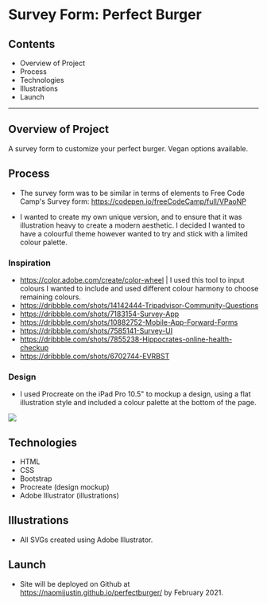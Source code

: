 # Survey Form: Perfect Burger
 
## Contents
* Overview of Project
* Process
* Technologies
* Illustrations
* Launch
 
___
 
## Overview of Project
A survey form to customize your perfect burger. Vegan options available.
 
## Process
* The survey form was to be similar in terms of elements to Free Code Camp's Survey form:
https://codepen.io/freeCodeCamp/full/VPaoNP

* I wanted to create my own unique version, and to ensure that it was illustration heavy to create a modern aesthetic. I decided I wanted to have a colourful theme however wanted to try and stick with a limited colour palette.
 
### Inspiration
* https://color.adobe.com/create/color-wheel | I used this tool to input colours I wanted to include and used different colour harmony to choose remaining colours.
* https://dribbble.com/shots/14142444-Tripadvisor-Community-Questions
* https://dribbble.com/shots/7183154-Survey-App
* https://dribbble.com/shots/10882752-Mobile-App-Forward-Forms
* https://dribbble.com/shots/7585141-Survey-UI
* https://dribbble.com/shots/7855238-Hippocrates-online-health-checkup
* https://dribbble.com/shots/6702744-EVRBST
 
### Design
* I used Procreate on the iPad Pro 10.5" to mockup a design, using a flat illustration style and included a colour palette at the bottom of the page. 
<img src="https://naomijustin.com/images/work/web/PerfectBurgerMockup_700x233_min.png">
 
## Technologies
* HTML
* CSS
* Bootstrap
* Procreate (design mockup)
* Adobe Illustrator (illustrations)
 
## Illustrations
* All SVGs created using Adobe Illustrator.
 
## Launch
* Site will be deployed on Github at https://naomijustin.github.io/perfectburger/ by February 2021.